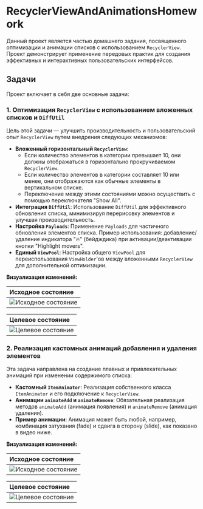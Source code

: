 # RecyclerViewAndAnimationsHomework

Данный проект является частью домашнего задания, посвященного оптимизации и анимации списков с использованием `RecyclerView`. Проект демонстрирует применение передовых практик для создания эффективных и интерактивных пользовательских интерфейсов.

## Задачи

Проект включает в себя две основные задачи:

### 1. Оптимизация `RecyclerView` с использованием вложенных списков и `DiffUtil`

Цель этой задачи — улучшить производительность и пользовательский опыт `RecyclerView` путем внедрения следующих механизмов:

*   **Вложенный горизонтальный `RecyclerView`**:
    *   Если количество элементов в категории превышает 10, они должны отображаться в горизонтально прокручиваемом `RecyclerView`.
    *   Если количество элементов в категории составляет 10 или менее, они отображаются как обычные элементы в вертикальном списке.
    *   Переключение между этими состояниями можно осуществить с помощью переключателя "Show All".
*   **Интеграция `DiffUtil`**: Использование `DiffUtil` для эффективного обновления списка, минимизируя перерисовку элементов и улучшая производительность.
*   **Настройка `Payloads`**: Применение `Payloads` для частичного обновления элементов списка. Пример использования: добавление/удаление индикатора "🔥" (бейдждика) при активации/деактивации кнопки "Highlight movers".
*   **Единый `ViewPool`**: Настройка общего `ViewPool` для переиспользования `ViewHolder`'ов между вложенными `RecyclerView` для дополнительной оптимизации.

**Визуализация изменений:**

| Исходное состояние                                                                                              |
| :-------------------------------------------------------------------------------------------------------------- |
| ![Исходное состояние](https://github.com/user-attachments/assets/7aa32c85-42e5-4d8e-8ea3-dea10e32a985)           |

| Целевое состояние                                                                                               |
| :-------------------------------------------------------------------------------------------------------------- |
| ![Целевое состояние](https://github.com/user-attachments/assets/fd36b927-371c-40c4-ae58-94865b3b9352)           |

### 2. Реализация кастомных анимаций добавления и удаления элементов

Эта задача направлена на создание плавных и привлекательных анимаций при изменении содержимого списка:

*   **Кастомный `ItemAnimator`**: Реализация собственного класса `ItemAnimator` и его подключение к `RecyclerView`.
*   **Анимации `animateAdd` и `animateRemove`**: Обязательная реализация методов `animateAdd` (анимация появления) и `animateRemove` (анимация удаления).
*   **Пример анимации**: Анимация может быть любой, например, комбинация затухания (fade) и сдвига в сторону (slide), как показано в видео ниже.

**Визуализация изменений:**

| Исходное состояние                                                                                              |
| :-------------------------------------------------------------------------------------------------------------- |
| ![Исходное состояние](https://github.com/user-attachments/assets/1155ed2a-9af5-4806-a5fd-bc0ec7a8767f)          |

| Целевое состояние                                                                                               |
| :-------------------------------------------------------------------------------------------------------------- |
| ![Целевое состояние](https://github.com/user-attachments/assets/64554427-9c61-4f75-8e43-dea10e32a985)           |
